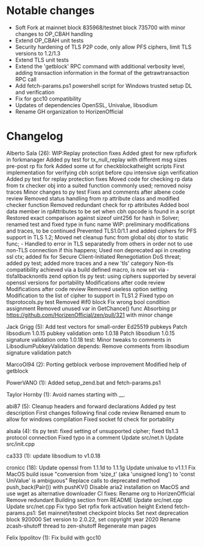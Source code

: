 Notable changes
===============

* Soft Fork at mainnet block 835968/testnet block 735700 with minor changes to OP_CBAH handling
* Extend OP_CBAH unit tests
* Security hardening of TLS P2P code, only allow PFS ciphers, limit TLS versions to 1.2/1.3
* Extend TLS unit tests
* Extend the 'getblock' RPC command with additional verbosity level, adding transaction information in the format of the getrawtransaction RPC call
* Add fetch-params.ps1 powershell script for Windows trusted setup DL and verification 
* Fix for gcc10 compatibility
* Updates of dependencies OpenSSL, Univalue, libsodium
* Rename GH organization to HorizenOfficial 

Changelog
=========

Alberto Sala (26):
      WIP:Replay protection fixes
      Added gtest for new rpfixfork in forkmanager
      Added py test for tx_null_replay with different msg sizes pre-post rp fix fork
      Added some ut for checkblockatheight scripts
      First implementation for verifying cbh script before cpu intensive sign verification
      Added py test for replay protection fixes
      Moved code for checking rp data from tx checker obj into a suited function commonly used; removed noisy traces
      Minor changes to py test
      Fixes and comments after albene code review
      Removed status handling from rp attribute class and modified checker function
      Removed redundant check for rp attributes
      Added bool data member in rpAttributes to be set when cbh opcode is found in a script
      Restored exact comparison against sizeof uint256 for hash in Solver; renamed test and fixed type in func name
      WIP: preliminary modifications and traces, to be continued
      Prevented TLS1.0/1.1 and added ciphers for PFS support in TLS 1.2; Moved net cleanup func from global obj dtor to static func; - Handled to error in TLS separatedly from others in order not to use non-TLS connection if this happens; Used non deprecated api in creating ssl ctx; added fix for Secure Client-Initiated Renegotiation DoS threat; added py test; added more traces and a new 'tls' category
      Non-tls compatibility achieved via a build defined macro, is now set via -tlsfallbacknontls zend option
      tls py test: using ciphers supported by several openssl versions for portability
      Modifications after code review
      Modifications after code review
      Removed useless option setting
      Modification to the list of cipher to support in TLS1.2
      Fixed typo on tlsprotocols.py test
      Removed #if0 block
      Fix wrong bool condition assignment
      Removed unused var in GetChance() func
      Absorbing pr https://github.com/HorizenOfficial/zen/pull/321 with minor change

Jack Grigg (5):
      Add test vectors for small-order Ed25519 pubkeys
      Patch libsodium 1.0.15 pubkey validation onto 1.0.18
      Patch libsodium 1.0.15 signature validation onto 1.0.18
      test: Minor tweaks to comments in LibsodiumPubkeyValidation
      depends: Remove comments from libsodium signature validation patch

MarcoOl94 (2):
      Porting getblock verbose improvement
      Modified help of getblock

PowerVANO (1):
      Added setup_zend.bat and fetch-params.ps1

Taylor Hornby (1):
      Avoid names starting with __.

abi87 (5):
      Cleanup headers and forward declarations
      Added py test description
      First changes following final code review
      Renamed enum to allow for windows compilation
      Fixed socket fd check for portability

alsala (4):
      tls py test: fixed setting of unsupported cipher; fixed tls1.3 protocol connection
      Fixed typo in a comment
      Update src/net.h
      Update src/init.cpp

ca333 (1):
      update libsodium to v1.0.18

cronicc (18):
      Update openssl from 1.1.1d to 1.1.1g
      Update univalue to v1.1.1
      Fix MacOS build issue "conversion from 'size_t' (aka 'unsigned long') to 'const UniValue' is ambiguous"
      Replace calls to deprecated method push_back(Pair()) with pushKV()
      Disable aria2 installation on MacOS and use wget as alternative downloader
      CI fixes:
      Rename org to HorizenOfficial
      Remove redundant Building section from README
      Update src/net.cpp
      Update src/net.cpp
      Fix typo
      Set rpfix fork activation height
      Extend fetch-params.ps1:
      Set mainnet/testnet checkpoint blocks
      Set next deprecation block 920000
      Set version to 2.0.22, set copyright year 2020
      Rename zcash-shutoff thread to zen-shutoff
      Regenerate man pages

​Felix Ippolitov (1):
      Fix build with gcc10

